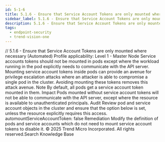 ```yaml
---
id: 5-1-6
title: 5.1.6 - Ensure that Service Account Tokens are only mounted where necessary (Automated)
sidebar_label: 5.1.6 - Ensure that Service Account Tokens are only mounted where necessary (Automated)
description: 5.1.6 - Ensure that Service Account Tokens are only mounted where necessary (Automated)
tags:
  - endpoint-security
  - trend-vision-one
---
```


/*<![CDATA[*/ $('#title').html($('meta[name=map-description]').attr('content')); /*]]>*/ 5.1.6 - Ensure that Service Account Tokens are only mounted where necessary (Automated) Profile applicability: Level 1 - Master Node Service accounts tokens should not be mounted in pods except where the workload running in the pod explicitly needs to communicate with the API server. Mounting service account tokens inside pods can provide an avenue for privilege escalation attacks where an attacker is able to compromise a single pod in the cluster. Avoiding mounting these tokens removes this attack avenue. Note By default, all pods get a service account token mounted in them. Impact Pods mounted without service account tokens will not be able to communicate with the API server, except where the resource is available to unauthenticated principals. Audit Review pod and service account objects in the cluster and ensure that the option below is set, unless the resource explicitly requires this access. automountServiceAccountToken: false Remediation Modify the definition of pods and service accounts which do not need to mount service account tokens to disable it. © 2025 Trend Micro Incorporated. All rights reserved.Search Knowledge Base